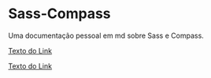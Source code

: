# Sass-Compass
Uma documentação pessoal em md sobre Sass e Compass.




[Texto do Link][#meu-id-personalizado]

[#meu-id-personalizado]: #meu-id-personalizado


<a href="#meu-id-personalizado">Texto do Link</a>


